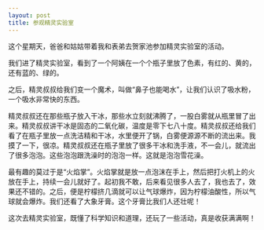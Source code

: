 ```yaml
---
layout: post
title: 参观精灵实验室
---
```



这个星期天，爸爸和姑姑带着我和表弟去贺家池参加精灵实验室的活动。

我们进了精灵实验室，看到了一个阿姨在一个个瓶子里放了色素，有红的、黄的，还有蓝的、绿的。

之后，精灵叔叔给我们变一个魔术，叫做“鼻子也能喝水”，让我们认识了吸水粉，一个吸水非常快的东西。

精灵叔叔还在那些瓶子放入干冰，那些水立刻就沸腾了，一股白雾就从瓶里冒了出来。精灵叔叔讲干冰是固态的二氧化碳，温度是零下七八十度。精灵叔叔还给我们看了在瓶子里放一点洗洁精和干冰，水里便开了锅，白雾便源源不断的流出来。我摸了一下，很凉。精灵叔叔还在瓶子里放了很多干冰和洗手液，不一会儿，就流出了很多泡泡。这些泡泡跟洗澡时的泡泡一样。这就是泡泡雪花澡。

最有趣的莫过于是“火焰掌”。火焰掌就是放一点泡沫在手上，然后把打火机上的火放在手上，持续一会儿就好了。起初我不敢，后来看见很多人去了，我也去了，效果还不错的。之后，便是柠檬挤几滴就可以让气球爆炸，因为柠檬油酸性，所以气球就会爆炸。我们还看了大象牙膏。这个牙膏比我们人还壮呢！

这次去精灵实验室，既懂了科学知识和道理，还玩了一些活动，真是收获满满啊！
